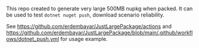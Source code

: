 This repo created to generate very large 500MB nupkg when packed.
It can be used to test `dotnet nuget push`, download scenario reliability.

See https://github.com/erdembayar/JustLargePackage/actions and https://github.com/erdembayar/JustLargePackage/blob/main/.github/workflows/dotnet_push.yml for usage example.